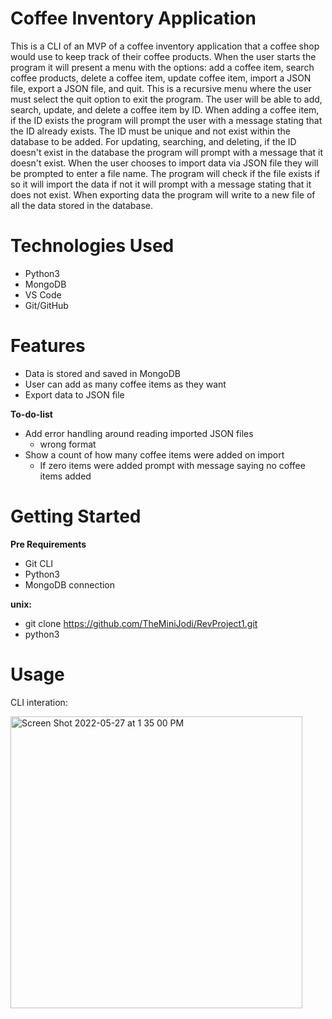 # Coffee Inventory Application
This is a CLI of an MVP of a coffee inventory application that a coffee shop would use to keep track of their coffee products. When the user starts the program it will present a menu with the options: add a coffee item, search coffee products, delete a coffee item, update coffee item, import a JSON file, export a JSON file, and quit. This is a recursive menu where the user must select the quit option to exit the program. The user will be able to add, search, update, and delete a coffee item by ID. When adding a coffee item, if the ID exists the program will prompt the user with a message stating that the ID already exists. The ID must be unique and not exist within the database to be added. For updating, searching, and deleting, if the ID doesn't exist in the database the program will prompt with a message that it doesn't exist. When the user chooses to import data via JSON file they will be prompted to enter a file name. The program will check if the file exists if so it will import the data if not it will prompt with a message stating that it does not exist. When exporting data the program will write to a new file of all the data stored in the database.

# Technologies Used


- Python3
- MongoDB
- VS Code
- Git/GitHub

# Features
- Data is stored and saved in MongoDB
- User can add as many coffee items as they want
- Export data to JSON file

**To-do-list**
  - Add error handling around reading imported JSON files
    - wrong format
  - Show a count of how many coffee items were added on import
    - If zero items were added prompt with message saying no coffee items added
 
 # Getting Started
 
 **Pre Requirements**
  - Git CLI
  - Python3 
  - MongoDB connection


 **unix:**
 - git clone https://github.com/TheMiniJodi/RevProject1.git
 - python3 
 
    
 # Usage
 
 
 CLI interation:


<img width="467" alt="Screen Shot 2022-05-27 at 1 35 00 PM" src="https://user-images.githubusercontent.com/18232226/170770541-1d7c2417-f69a-4cc1-97a0-2f25f0155286.png">




